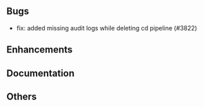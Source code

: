 ## Bugs
- fix: added missing audit logs while deleting cd pipeline (#3822)
## Enhancements
## Documentation
## Others
